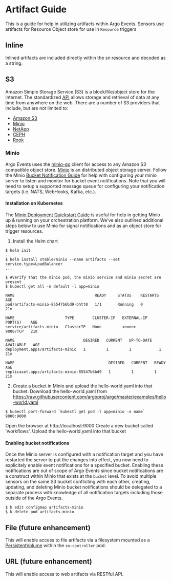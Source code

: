 # Artifact Guide
This is a guide for help in utilizing artifacts within Argo Events. Sensors use artifacts for Resource Object store for use in `Resource` triggers

## Inline
Inlined artifacts are included directly within the sn resource and decoded as a string.

## S3
Amazon Simple Storage Service (S3) is a block/file/object store for the internet. The standardized [API](https://docs.aws.amazon.com/AmazonS3/latest/API/Welcome.html) allows storage and retrieval of data at any time from anywhere on the web. There are a number of S3 providers that include, but are not limited to:
* [Amazon S3](https://aws.amazon.com/s3/?nc2=h_m1)
* [Minio](https://minio.io/)
* [NetApp](https://www.netapp.com/us/products/data-management-software/object-storage-grid-sds.aspx)
* [CEPH](http://docs.ceph.com/docs/master/radosgw/s3/)
* [Rook](https://rook.io/)

### Minio
Argo Events uses the [minio-go](https://github.com/minio/minio-go) client for access to any Amazon S3 compatible object store. [Minio](https://www.minio.io/) is an distributed object storage server. Follow the Minio [Bucket Notification Guide](https://docs.minio.io/docs/minio-bucket-notification-guide) for help with configuring your minio server to listen and monitor for bucket event notifications. Note that you will need to setup a supported message queue for configuring your notification targets (i.e. NATS, WebHooks, Kafka, etc.). 

#### Installation on Kubernetes
The [Minio Deployment Quickstart Guide](https://docs.minio.io/docs/minio-deployment-quickstart-guide.html) is useful for help in getting Minio up & running on your orchestration platform. We've also outlined additional steps below to use Minio for signal notifications and as an object store for trigger resources.

1. Install the Helm chart
```
$ helm init
...
$ helm install stable/minio --name artifacts --set service.type=LoadBalancer
...

$ #Verify that the minio pod, the minio service and minio secret are present
$ kubectl get all -n default -l app=minio

NAME                                   READY     STATUS    RESTARTS   AGE
pod/artifacts-minio-85547b6bd9-bhtt8   1/1       Running   0          21m

NAME                      TYPE        CLUSTER-IP   EXTERNAL-IP   PORT(S)    AGE
service/artifacts-minio   ClusterIP   None         <none>        9000/TCP   21m

NAME                              DESIRED   CURRENT   UP-TO-DATE   AVAILABLE   AGE
deployment.apps/artifacts-minio   1         1         1            1           21m

NAME                                         DESIRED   CURRENT   READY     AGE
replicaset.apps/artifacts-minio-85547b6bd9   1         1         1         21m
```

2. Create a bucket in Minio and upload the hello-world.yaml into that bucket.
Download the hello-world.yaml from https://raw.githubusercontent.com/argoproj/argo/master/examples/hello-world.yaml
```
$ kubectl port-forward `kubectl get pod -l app=minio -o name` 9000:9000
```
Open the browser at http://localhost:9000
Create a new bucket called 'workflows'.
Upload the hello-world.yaml into that bucket


#### Enabling bucket notifications
Once the Minio server is configured with a notification target and you have restarted the server to put the changes into effect, you now need to explicitely enable event notifications for a specified bucket. Enabling these notifications are out of scope of Argo Events since bucket notifications are a construct within Minio that exists at the `bucket` level. To avoid multiple sensors on the same S3 bucket conflicting with each other, creating, updating, and deleting Minio bucket notifications should be delegated to a separate process with knowledge of all notification targets including those outside of the Argo Events.
```
$ k edit configmap artifacts-minio
$ k delete pod artifacts-minio
```

## File (future enhancement)
This will enable access to file artifacts via a filesystem mounted as a [PersistentVolume](https://kubernetes.io/docs/concepts/storage/persistent-volumes/) within the `sn-controller` pod. 

## URL (future enhancement)
This will enable access to web artifacts via RESTful API.